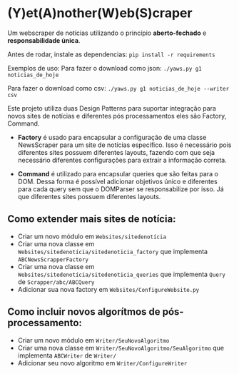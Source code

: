 # (Y)et(A)nother(W)eb(S)craper

Um webscraper de notícias utilizando o princípio **aberto-fechado** e **responsabilidade única**.

Antes de rodar, instale as dependencias:
`pip install -r requirements`

Exemplos de uso:
Para fazer o download como json:
`./yaws.py g1 noticias_de_hoje`

Para fazer o download como csv:
`./yaws.py g1 noticias_de_hoje --writer csv`

Este projeto utiliza duas Design Patterns para suportar integração para novos sites de notícias e diferentes pós processamentos eles são Factory, Command.

* **Factory** é usado para encapsular a configuração de uma classe NewsScraper para um site de notícias específico. Isso é necessário pois diferentes sites possuem diferentes layouts, fazendo com que seja necessário diferentes configurações para extrair a informação correta.

* **Command** é utilizado para encapsular queries que são feitas para o DOM. Dessa forma é possível adicionar objetivos único e diferentes para cada query sem que o DOMParser se responsabilize por isso. Já que diferentes sites possuem diferentes layouts.

## Como extender mais sites de notícia:
* Criar um novo módulo em `Websites/sitedenotícia`
* Criar uma nova classe em `Websites/sitedenotícia/sitedenoticia_factory` que implementa `ABCNewsScrapperFactory`
* Criar uma nova classe em `Websites/sitedenotícia/sitedenoticia_queries` que implementa `Query` de `Scrapper/abc/ABCQuery`
* Adicionar sua nova factory em `Websites/ConfigureWebsite.py`


## Como incluir novos algorítmos de pós-processamento:
* Criar um novo módulo em `Writer/SeuNovoAlgoritmo`
* Criar uma nova classe em `Writer/SeuNovoAlgoritmo/SeuAlgoritmo` que implementa `ABCWriter` de `Writer/`
* Adicionar seu novo algoritmo em `Writer/ConfigureWriter`
